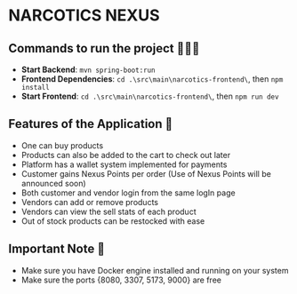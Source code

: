 # **NARCOTICS NEXUS**

## Commands to run the project 👨🏻‍💻
* **Start Backend**: ```mvn spring-boot:run```
* **Frontend Dependencies**: ```cd .\src\main\narcotics-frontend\```, then ```npm install```
* **Start Frontend**: ```cd .\src\main\narcotics-frontend\```, then ```npm run dev```

## Features of the Application 👾
* One can buy products
* Products can also be added to the cart to check out later
* Platform has a wallet system implemented for payments
* Customer gains Nexus Points per order (Use of Nexus  Points will be announced soon)
* Both customer and vendor login from the same logIn page
* Vendors can add or remove products
* Vendors can view the sell stats of each product
* Out of stock products can be restocked with ease

## Important Note 📝
* Make sure you have Docker engine installed and running on your system
* Make sure the ports {8080, 3307, 5173, 9000} are free
